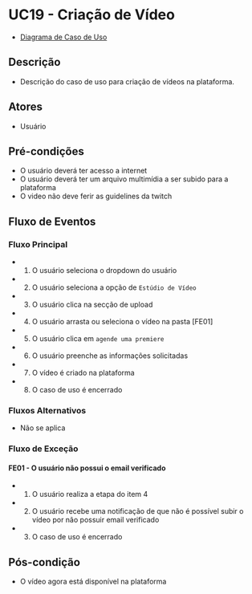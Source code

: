 # UC19 - Criação de Vídeo

* [Diagrama de Caso de Uso](Diagrama-Criar-Video)

## Descrição
* Descrição do caso de uso para criação de vídeos na plataforma.
## Atores
* Usuário

## Pré-condições
* O usuário deverá ter acesso a internet
* O usuário deverá ter um arquivo multimídia a ser subido para a plataforma
* O video não deve ferir as guidelines da twitch

## Fluxo de Eventos
### Fluxo Principal
* 1. O usuário seleciona o dropdown do usuário 
* 2. O usuário seleciona a opção de ```Estúdio de Vídeo```
* 3. O usuário clica na secção de upload
* 4. O usuário arrasta ou seleciona o vídeo na pasta [FE01]
* 5. O usuário clica em ```agende uma premiere```
* 6. O usuário preenche as informações solicitadas
* 7. O vídeo é criado na plataforma
* 8. O caso de uso é encerrado

### Fluxos Alternativos
* Não se aplica

### Fluxo de Exceção
#### FE01 - O usuário não possui o email verificado
* 1. O usuário realiza a etapa do item 4
* 2. O usuário recebe uma notificação de que não é possível subir o vídeo por não possuir email verificado
* 3. O caso de uso é encerrado

## Pós-condição
* O vídeo agora está disponível na plataforma